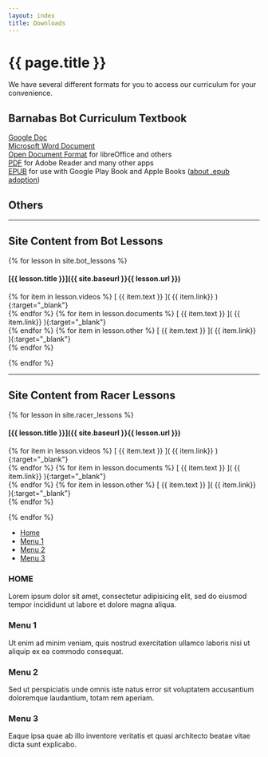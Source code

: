 ```yaml
---
layout: index
title: Downloads
---
```

<!-- Main -->
# {{ page.title }}

We have several different formats for you to access our curriculum for your convenience.

## Barnabas Bot Curriculum Textbook
[Google Doc](https://docs.google.com/document/d/13SxcQZP4Q4WikH01lJvGHbPfcNjATRUS2-nPwks0Yi0/edit?usp=sharing)  
[Microsoft Word Document](https://docs.google.com/document/d/13SxcQZP4Q4WikH01lJvGHbPfcNjATRUS2-nPwks0Yi0/export?format=docx)  
[Open Document Format](https://docs.google.com/document/d/13SxcQZP4Q4WikH01lJvGHbPfcNjATRUS2-nPwks0Yi0/export?format=odf) for libreOffice and others  
[PDF](https://docs.google.com/document/d/13SxcQZP4Q4WikH01lJvGHbPfcNjATRUS2-nPwks0Yi0/export?format=pdf) for Adobe Reader and many other apps  
[EPUB](https://docs.google.com/document/d/13SxcQZP4Q4WikH01lJvGHbPfcNjATRUS2-nPwks0Yi0/export?format=epub) for use with Google Play Book and Apple Books ([about .epub adoption](https://en.wikipedia.org/wiki/EPUB#Adoption))

## Others
___
<h2><i class="icon fa-android"></i> Site Content from Bot Lessons</h2>

{% for lesson in site.bot_lessons %}

#### [{{ lesson.title }}]({{ site.baseurl }}{{ lesson.url }})
{% for item in lesson.videos %} [ {{ item.text }} ]( {{ item.link}} ){:target="_blank"}  
{% endfor %}
{% for item in lesson.documents %} [ {{ item.text }} ]( {{ item.link}} ){:target="_blank"}  
{% endfor %}
{% for item in lesson.other %} [ {{ item.text }} ]( {{ item.link}} ){:target="_blank"}  
{% endfor %}
    
{% endfor %}
___
<h2><i class="icon fa-car"></i> Site Content from Racer Lessons</h2>

{% for lesson in site.racer_lessons %}

#### [{{ lesson.title }}]({{ site.baseurl }}{{ lesson.url }})
{% for item in lesson.videos %} [ {{ item.text }} ]( {{ item.link}} ){:target="_blank"}  
{% endfor %}
{% for item in lesson.documents %} [ {{ item.text }} ]( {{ item.link}} ){:target="_blank"}  
{% endfor %}
{% for item in lesson.other %} [ {{ item.text }} ]( {{ item.link}} ){:target="_blank"}  
{% endfor %}
    
{% endfor %}

<ul class="nav nav-tabs">
    <li class="active"><a data-toggle="tab" href="#home">Home</a></li>
    <li><a data-toggle="tab" href="#menu1">Menu 1</a></li>
    <li><a data-toggle="tab" href="#menu2">Menu 2</a></li>
    <li><a data-toggle="tab" href="#menu3">Menu 3</a></li>
  </ul>

  <div class="tab-content">
    <div id="home" class="tab-pane fade in active">
      <h3>HOME</h3>
      <p>Lorem ipsum dolor sit amet, consectetur adipisicing elit, sed do eiusmod tempor incididunt ut labore et dolore magna aliqua.</p>
    </div>
    <div id="menu1" class="tab-pane fade">
      <h3>Menu 1</h3>
      <p>Ut enim ad minim veniam, quis nostrud exercitation ullamco laboris nisi ut aliquip ex ea commodo consequat.</p>
    </div>
    <div id="menu2" class="tab-pane fade">
      <h3>Menu 2</h3>
      <p>Sed ut perspiciatis unde omnis iste natus error sit voluptatem accusantium doloremque laudantium, totam rem aperiam.</p>
    </div>
    <div id="menu3" class="tab-pane fade">
      <h3>Menu 3</h3>
      <p>Eaque ipsa quae ab illo inventore veritatis et quasi architecto beatae vitae dicta sunt explicabo.</p>
    </div>
  </div>
